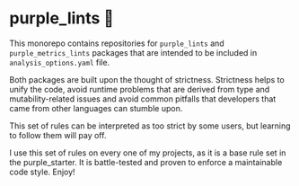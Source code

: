 # purple_lints 📏

This monorepo contains repositories for `purple_lints` and `purple_metrics_lints` packages that are intended to be included in `analysis_options.yaml` file.

Both packages are built upon the thought of strictness. Strictness helps to unify the code, avoid runtime problems that are derived from type and mutability-related issues and avoid common pitfalls that developers that came from other languages can stumble upon.

This set of rules can be interpreted as too strict by some users, but learning to follow them will pay off. 

I use this set of rules on every one of my projects, as it is a base rule set in the purple_starter. It is battle-tested and proven to enforce a maintainable code style. Enjoy!